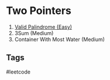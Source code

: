 # Two Pointers

1. [Valid Palindrome (Easy)](../202311110318)
2. 3Sum (Medium)
3. Container With Most Water (Medium)

## Tags
#leetcode
